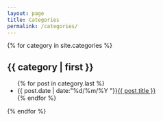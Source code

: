 ```yaml
---
layout: page
title: Categories
permalink: /categories/
---
```

{% for category in site.categories %}
<h2>{{ category | first }}</h2>
<ul class="arc-list">
    {% for post in category.last %}
        <li>{{ post.date | date:"%d/%m/%Y "}}<a href="{{ post.url }}">{{ post.title }}</a></li>
    {% endfor %}
</ul>
{% endfor %}
